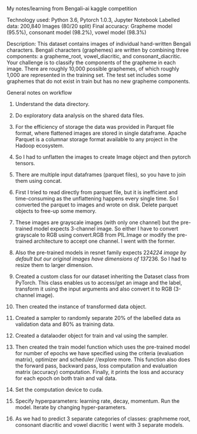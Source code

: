 My notes/learning from Bengali-ai kaggle competition

Technology used: Python 3.6, Pytorch 1.0.3, Jupyter Notebook
Labelled data: 200,840 Images (80/20 split)
Final accuracy: Grapheme model (95.5%), consonant model (98.2%), vowel model (98.3%)

Description: This dataset contains images of individual hand-written Bengali characters. Bengali characters (graphemes) are written by combining three components: a grapheme_root, vowel_diacritic, and consonant_diacritic. Your challenge is to classify the components of the grapheme in each image. There are roughly 10,000 possible graphemes, of which roughly 1,000 are represented in the training set. The test set includes some graphemes that do not exist in train but has no new grapheme components.


General notes on workflow

1. Understand the data directory.

2. Do exploratory data analysis on the shared data files.

3. For the efficiency of storage the data was provided in Parquet file format, where flattened images are stored in single dataframe.
Apache Parquet is a columnar storage format available to any project in the Hadoop ecosystem.

4. So I had to unflatten the images to create Image object and then pytorch tensors.

5. There are multiple input dataframes (parquet files), so you have to join them using concat.

6. First I tried to read directly from parquet file, but it is inefficient and time-consuming as the unflattening happens every single time.
So I converted the parquet to images and wrote on disk. Delete parquet objects to free-up some memory.

7. These images are grayscale images (with only one channel) but the pre-trained model expects 3-channel image. 
So either I have to convert grayscale to RGB using convert.RGB from PIL.Image or modify the pre-trained architecture to accept one channel. I went with the former.

8. Also the pre-trained models in resnet family expects 224*224 image by default but our original images have dimensions of 137*236. So I had to resize them to larger dimension.

9. Created a custom class for our dataset inheriting the Dataset class from PyTorch. This class enables us to access/get an image and the label, transform it using the input arguments and also convert it to RGB (3-channel image).

10. Then created the instance of transformed data object.

11. Created a sampler to randomly separate 20% of the labelled data as validation data and 80% as training data.

12. Created a datalaoder object for train and val using the sampler.

13. Then created the train model function which uses the pre-trained model for number of epochs we have specified using the criteria (evaluation matrix), optimizer and scheduler //explore more. This function also does the forward pass, backward pass, loss computation and evaluation matrix (accuracy) computation. Finally, it prints the loss and accuracy for each epoch on both train and val data.

14. Set the computation device to cuda.

15. Specify hyperparameters: learning rate, decay, momentum. Run the model. Iterate by changing hyper-parameters.

16. As we had to predict 3 separate categories of classes: graphmeme root, consonant diacritic and vowel diacritic I went with 3 separate models.
